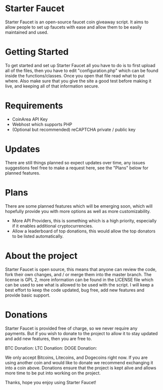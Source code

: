Starter Faucet
=============

Starter Faucet is an open-source faucet coin giveaway script. It aims to allow people to set up faucets with ease and allow them to be easily maintained and used.

Getting Started
=============

To get started and set up Starter Faucet all you have to do is to first upload all of the files, then you have to edit "configuration.php" which can be found inside the functions/classes. Once you open that file read what to put where. Also make sure that you give the site a good test before making it live, and keeping all of that information secure.

Requirements
=============

* CoinArea API Key
* Webhost which supports PHP
* (Optional but recommended) reCAPTCHA private / public key

Updates
=============

There are still things planned so expect updates over time, any issues suggestions feel free to make a request here, see the "Plans" below for planned features.

Plans
=============

There are some planned features which will be emerging soon, which will hopefully provide you with more options as well as more customizability.

* More API Providers, this is something which is a high priority, especially if it enables additional cryptocurrencies.
* Allow a leaderboard of top donations, this would allow the top donators to be listed automatically.

About the project
=============

Starter Faucet is open source, this means that anyone can review the code, fork their own changes, and / or merge them into the master branch. The license is GPL 2, more information can be found in the LICENSE file which can be used to see what is allowed to be used with the script. I will keep a best effort to keep the code updated, bug free, add new features and provide basic support.

Donations
=============

Starter Faucet is provided free of charge, so we never require any payments. But if you wish to donate to the project to allow it to stay updated and add new features, then you are free to.

BTC Donation: 
LTC Donation: 
DOGE Donation: 

We only accept Bitcoins, Litecoins, and Dogecoins right now. If you are using another coin and would like to donate we recommend exchanging it into a coin above. Donations ensure that the project is kept alive and allows more time to be put into working on the project.

Thanks, hope you enjoy using Starter Faucet!
